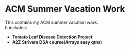 #  ACM Summer Vacation Work 

This contains my  ACM summer vacation work.  
It includes:

-  **Tomato Leaf Disease Detection Project**  
- **A2Z Strivers DSA course(Arrays easy qtns)**

